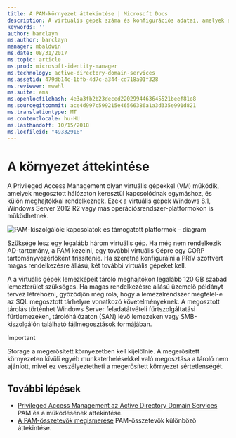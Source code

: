 ```yaml
---
title: A PAM-környezet áttekintése | Microsoft Docs
description: A virtuális gépek száma és konfigurációs adatai, amelyek a Privileged Access Management sikeres üzembe helyezéséhez szükségesek
keywords: ''
author: barclayn
ms.author: barclayn
manager: mbaldwin
ms.date: 08/31/2017
ms.topic: article
ms.prod: microsoft-identity-manager
ms.technology: active-directory-domain-services
ms.assetid: 479db14c-1bfb-4d7c-a344-cd718a01f328
ms.reviewer: mwahl
ms.suite: ems
ms.openlocfilehash: 4e3a3fb2b23deced2202994463645521beef81e8
ms.sourcegitcommit: ace4d997c599215e46566386a1a3d335e991d821
ms.translationtype: MT
ms.contentlocale: hu-HU
ms.lasthandoff: 10/15/2018
ms.locfileid: "49332918"
---
```

# <a name="environment-overview"></a>A környezet áttekintése

A Privileged Access Management olyan virtuális gépekkel (VM) működik, amelyek megosztott hálózaton keresztül kapcsolódnak egymáshoz, és külön meghajtókkal rendelkeznek. Ezek a virtuális gépek Windows 8.1, Windows Server 2012 R2 vagy más operációsrendszer-platformokon is működhetnek.

![PAM-kiszolgálók: kapcsolatok és támogatott platformok – diagram](media/pam-test-lab-architecture.png)

Szüksége lesz egy legalább három virtuális gép.  Ha még nem rendelkezik AD-tartomány, a PAM kezelni, egy további virtuális Gépre egy CORP tartományvezérlőként frissítenie.  Ha szeretné konfigurálni a PRIV szoftvert magas rendelkezésre állású, két további virtuális gépeket kell.

A a virtuális gépek lemezképeit tároló meghajtókon legalább 120 GB szabad lemezterület szükséges.  Ha magas rendelkezésre állású üzemelő példányt tervez létrehozni, győződjön meg róla, hogy a lemezalrendszer megfelel-e az SQL megosztott tárhelyre vonatkozó követelményeknek.  A megosztott tárolás történhet Windows Server feladatátvételi fürtszolgáltatási fürtlemezeken, tárolóhálózaton (SAN) lévő lemezeken vagy SMB-kiszolgálón található fájlmegosztások formájában.

> [!IMPORTANT]
> Storage a megerősített környezetben kell kijelölnie. A megerősített környezeten kívüli egyéb munkaterhelésekkel való megosztása a tároló nem ajánlott, mivel ez veszélyeztetheti a megerősített környezet sértetlenségét.

## <a name="next-steps"></a>További lépések

- [Privileged Access Management az Active Directory Domain Services](privileged-identity-management-for-active-directory-domain-services.md) PAM és a működésének áttekintése.
- [A PAM-összetevők megismerése](principles-of-operation.md) PAM-összetevők különböző áttekintése.